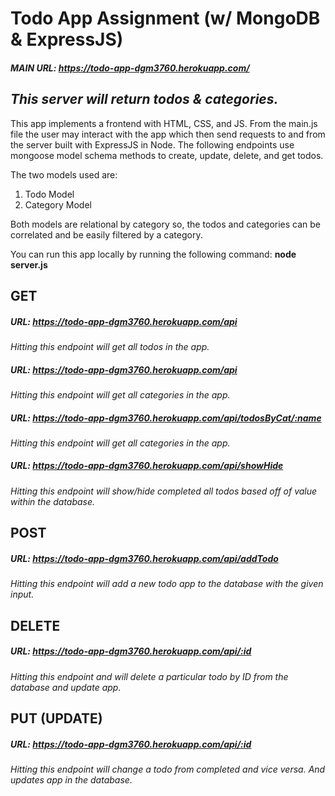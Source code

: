 # Todo App Assignment (w/ MongoDB & ExpressJS)
##### MAIN URL: https://todo-app-dgm3760.herokuapp.com/
*This server will return todos & categories.*
--------------------------------------------------------------
This app implements a frontend with HTML, CSS, and JS. From the main.js
file the user may interact with the app which then send requests to
and from the server built with ExpressJS in Node. The following endpoints
use mongoose model schema methods to create, update, delete, and get todos.

The two models used are: 

1. Todo Model 
2. Category Model

Both models are relational by category so, the todos and categories can be
correlated and be easily filtered by a category.

You can run this app locally by running the following command:  **node server.js**

## GET
##### URL: https://todo-app-dgm3760.herokuapp.com/api
*Hitting this endpoint will get all todos in the app.*

##### URL: https://todo-app-dgm3760.herokuapp.com/api
*Hitting this endpoint will get all categories in the app.*

##### URL: https://todo-app-dgm3760.herokuapp.com/api/todosByCat/:name
*Hitting this endpoint will get all categories in the app.*

##### URL: https://todo-app-dgm3760.herokuapp.com/api/showHide
*Hitting this endpoint will show/hide completed all todos based off of value within the database.*

## POST
##### URL: https://todo-app-dgm3760.herokuapp.com/api/addTodo
*Hitting this endpoint will add a new todo app to the database with the given input.*

## DELETE
##### URL: https://todo-app-dgm3760.herokuapp.com/api/:id
*Hitting this endpoint and will delete a particular todo by ID from the database and update app.*

## PUT (UPDATE)
##### URL: https://todo-app-dgm3760.herokuapp.com/api/:id
*Hitting this endpoint will change a todo from completed and vice versa. And updates app in the database.* 


